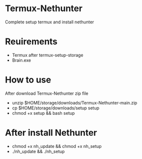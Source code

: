 # Termux-Nethunter
Complete setup termux and install nethunter

# Reuirements
- Termux after termux-setup-storage
- Brain.exe

# How to use
After download Termux-Nethunter zip file

- unzip $HOME/storage/downloads/Termux-Nethunter-main.zip
- cp $HOME/storage/downloads/setup setup
- chmod +x setup && bash setup

# After install Nethunter

- chmod +x nh_update && chmod +x nh_setup
- ./nh_update && ./nh_setup
